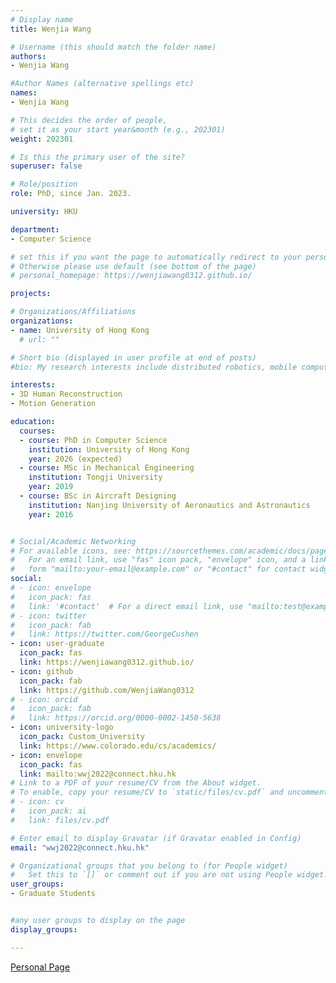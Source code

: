```yaml
---
# Display name
title: Wenjia Wang

# Username (this should match the folder name)
authors:
- Wenjia Wang

#Author Names (alternative spellings etc)
names:
- Wenjia Wang

# This decides the order of people, 
# set it as your start year&month (e.g., 202301) 
weight: 202301

# Is this the primary user of the site?
superuser: false

# Role/position
role: PhD, since Jan. 2023. 

university: HKU

department:
- Computer Science

# set this if you want the page to automatically redirect to your personal homepage
# Otherwise please use default (see bottom of the page)
# personal_homepage: https://wenjiawang0312.github.io/

projects:

# Organizations/Affiliations
organizations:
- name: University of Hong Kong
  # url: ""

# Short bio (displayed in user profile at end of posts)
#bio: My research interests include distributed robotics, mobile computing and programmable matter.

interests:
- 3D Human Reconstruction
- Motion Generation

education:
  courses:
  - course: PhD in Computer Science
    institution: University of Hong Kong
    year: 2026 (expected)
  - course: MSc in Mechanical Engineering
    institution: Tongji University
    year: 2019
  - course: BSc in Aircraft Designing
    institution: Nanjing University of Aeronautics and Astronautics
    year: 2016


# Social/Academic Networking
# For available icons, see: https://sourcethemes.com/academic/docs/page-builder/#icons
#   For an email link, use "fas" icon pack, "envelope" icon, and a link in the
#   form "mailto:your-email@example.com" or "#contact" for contact widget.
social:
# - icon: envelope
#   icon_pack: fas
#   link: '#contact'  # For a direct email link, use "mailto:test@example.org".
# - icon: twitter
#   icon_pack: fab
#   link: https://twitter.com/GeorgeCushen
- icon: user-graduate
  icon_pack: fas
  link: https://wenjiawang0312.github.io/
- icon: github
  icon_pack: fab
  link: https://github.com/WenjiaWang0312
# - icon: orcid
#   icon_pack: fab
#   link: https://orcid.org/0000-0002-1450-5638
- icon: university-logo
  icon_pack: Custom_University
  link: https://www.colorado.edu/cs/academics/
- icon: envelope
  icon_pack: fas
  link: mailto:wwj2022@connect.hku.hk
# Link to a PDF of your resume/CV from the About widget.
# To enable, copy your resume/CV to `static/files/cv.pdf` and uncomment the lines below.
# - icon: cv
#   icon_pack: ai
#   link: files/cv.pdf

# Enter email to display Gravatar (if Gravatar enabled in Config)
email: "wwj2022@connect.hku.hk"

# Organizational groups that you belong to (for People widget)
#   Set this to `[]` or comment out if you are not using People widget.
user_groups:
- Graduate Students


#any user groups to display on the page
display_groups:

---
```


<!-- # write your biography here -->
[Personal Page](https://wenjiawang0312.github.io/)
